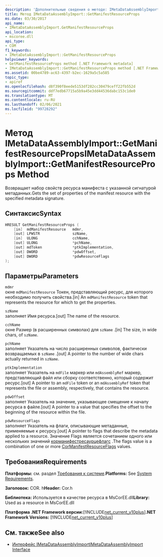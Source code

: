 ```yaml
---
description: 'Дополнительные сведения о методе: IMetaDataAssemblyImport:: Жетманифестресаурцепропс'
title: Метод IMetaDataAssemblyImport::GetManifestResourceProps
ms.date: 03/30/2017
api_name:
- IMetaDataAssemblyImport.GetManifestResourceProps
api_location:
- mscoree.dll
api_type:
- COM
f1_keywords:
- IMetaDataAssemblyImport::GetManifestResourceProps
helpviewer_keywords:
- GetManifestResourceProps method [.NET Framework metadata]
- IMetaDataAssemblyImport::GetManifestResourceProps method [.NET Framework metadata]
ms.assetid: 00be4789-ac63-4397-b2ec-1629a5c5a585
topic_type:
- apiref
ms.openlocfilehash: d8f390f8eede5153df282cc30479ceff22fb552d
ms.sourcegitcommit: ddf7edb67715a5b9a45e3dd44536dabc153c1de0
ms.translationtype: MT
ms.contentlocale: ru-RU
ms.lasthandoff: 02/06/2021
ms.locfileid: "99728292"
---
```

# <a name="imetadataassemblyimportgetmanifestresourceprops-method"></a><span data-ttu-id="61a7e-103">Метод IMetaDataAssemblyImport::GetManifestResourceProps</span><span class="sxs-lookup"><span data-stu-id="61a7e-103">IMetaDataAssemblyImport::GetManifestResourceProps Method</span></span>

<span data-ttu-id="61a7e-104">Возвращает набор свойств ресурса манифеста с указанной сигнатурой метаданных.</span><span class="sxs-lookup"><span data-stu-id="61a7e-104">Gets the set of properties of the manifest resource with the specified metadata signature.</span></span>  
  
## <a name="syntax"></a><span data-ttu-id="61a7e-105">Синтаксис</span><span class="sxs-lookup"><span data-stu-id="61a7e-105">Syntax</span></span>  
  
```cpp  
HRESULT GetManifestResourceProps (  
    [in]  mdManifestResource   mdmr,
    [out] LPWSTR               szName,
    [in]  ULONG                cchName,
    [out] ULONG                *pchName,
    [out] mdToken              *ptkImplementation,
    [out] DWORD                *pdwOffset,
    [out] DWORD                *pdwResourceFlags  
);  
```  
  
## <a name="parameters"></a><span data-ttu-id="61a7e-106">Параметры</span><span class="sxs-lookup"><span data-stu-id="61a7e-106">Parameters</span></span>  

 `mdmr`  
 <span data-ttu-id="61a7e-107">окне `mdManifestResource` Токен, представляющий ресурс, для которого необходимо получить свойства.</span><span class="sxs-lookup"><span data-stu-id="61a7e-107">[in] An `mdManifestResource` token that represents the resource for which to get the properties.</span></span>  
  
 `szName`  
 <span data-ttu-id="61a7e-108">заполняет Имя ресурса.</span><span class="sxs-lookup"><span data-stu-id="61a7e-108">[out] The name of the resource.</span></span>  
  
 `cchName`  
 <span data-ttu-id="61a7e-109">окне Размер (в расширенных символах) для `szName` .</span><span class="sxs-lookup"><span data-stu-id="61a7e-109">[in] The size, in wide chars, of `szName`.</span></span>  
  
 `pchName`  
 <span data-ttu-id="61a7e-110">заполняет Указатель на число расширенных символов, фактически возвращаемых в `szName` .</span><span class="sxs-lookup"><span data-stu-id="61a7e-110">[out] A pointer to the number of wide chars actually returned in `szName`.</span></span>  
  
 `ptkImplementation`  
 <span data-ttu-id="61a7e-111">заполняет Указатель на `mdFile` маркер или `mdAssemblyRef` маркер, представляющий файл или сборку соответственно, который содержит ресурс.</span><span class="sxs-lookup"><span data-stu-id="61a7e-111">[out] A pointer to an `mdFile` token or an `mdAssemblyRef` token that represents the file or assembly, respectively, that contains the resource.</span></span>  
  
 `pdwOffset`  
 <span data-ttu-id="61a7e-112">заполняет Указатель на значение, указывающее смещение к началу ресурса в файле.</span><span class="sxs-lookup"><span data-stu-id="61a7e-112">[out] A pointer to a value that specifies the offset to the beginning of the resource within the file.</span></span>  
  
 `pdwResourceFlags`  
 <span data-ttu-id="61a7e-113">заполняет Указатель на флаги, описывающие метаданные, применяемые к ресурсу.</span><span class="sxs-lookup"><span data-stu-id="61a7e-113">[out] A pointer to flags that describe the metadata applied to a resource.</span></span> <span data-ttu-id="61a7e-114">Значение Flags является сочетанием одного или нескольких значений [корманифестресаурцефлагс](cormanifestresourceflags-enumeration.md) .</span><span class="sxs-lookup"><span data-stu-id="61a7e-114">The flags value is a combination of one or more [CorManifestResourceFlags](cormanifestresourceflags-enumeration.md) values.</span></span>  
  
## <a name="requirements"></a><span data-ttu-id="61a7e-115">Требования</span><span class="sxs-lookup"><span data-stu-id="61a7e-115">Requirements</span></span>  

 <span data-ttu-id="61a7e-116">**Платформы:** см. раздел [Требования к системе](../../get-started/system-requirements.md).</span><span class="sxs-lookup"><span data-stu-id="61a7e-116">**Platforms:** See [System Requirements](../../get-started/system-requirements.md).</span></span>  
  
 <span data-ttu-id="61a7e-117">**Заголовок:** COR. h</span><span class="sxs-lookup"><span data-stu-id="61a7e-117">**Header:** Cor.h</span></span>  
  
 <span data-ttu-id="61a7e-118">**Библиотека:** Используется в качестве ресурса в MsCorEE.dll</span><span class="sxs-lookup"><span data-stu-id="61a7e-118">**Library:** Used as a resource in MsCorEE.dll</span></span>  
  
 <span data-ttu-id="61a7e-119">**Платформа .NET Framework версии:**[!INCLUDE[net_current_v10plus](../../../../includes/net-current-v10plus-md.md)]</span><span class="sxs-lookup"><span data-stu-id="61a7e-119">**.NET Framework Versions:** [!INCLUDE[net_current_v10plus](../../../../includes/net-current-v10plus-md.md)]</span></span>  
  
## <a name="see-also"></a><span data-ttu-id="61a7e-120">См. также</span><span class="sxs-lookup"><span data-stu-id="61a7e-120">See also</span></span>

- [<span data-ttu-id="61a7e-121">Интерфейс IMetaDataAssemblyImport</span><span class="sxs-lookup"><span data-stu-id="61a7e-121">IMetaDataAssemblyImport Interface</span></span>](imetadataassemblyimport-interface.md)
